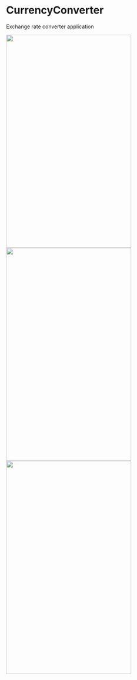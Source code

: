 # CurrencyConverter
Exchange rate converter application



<img src="https://user-images.githubusercontent.com/47243793/160027156-3d38f4fc-14b9-48f9-9c91-85eccdbefa30.png" height="580px" width="340px">   <img src="https://user-images.githubusercontent.com/47243793/160026665-3ef7c22e-0338-4e9a-9885-91709dcb6111.png" height="580px" width="340px">    <img src="https://user-images.githubusercontent.com/47243793/160026701-b4a38229-f47f-4bea-93df-c10ee54a4ff1.png" height="580px" width="340px">
